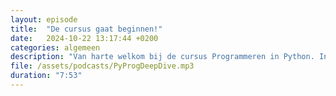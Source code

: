 ```yaml
---
layout: episode
title:  "De cursus gaat beginnen!"
date:   2024-10-22 13:17:44 +0200
categories: algemeen
description: "Van harte welkom bij de cursus Programmeren in Python. In deze aflevering praten de stemmen je bij over de studiewijzer. Wat zijn de onderdelen van de cursus en wat kun je verwachten?"
file: /assets/podcasts/PyProgDeepDive.mp3
duration: "7:53"
---
```



